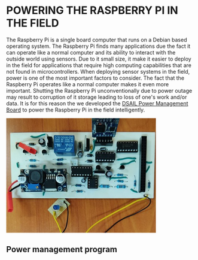 # POWERING THE RASPBERRY PI IN THE FIELD

The Raspberry Pi is a single board computer that runs on a Debian based operating system. The Raspberry Pi finds many applications due the fact it can operate like a normal computer and its ability to interact with the outside world using sensors. Due to it small size, it make it easier to deploy in the field for applications that require high computing capabilities that are not found in microcontrollers. When deploying sensor systems in the field, power is one of the most important factors to consider. The fact that the Raspberry Pi operates like a normal computer makes it even more important. Shutting the Raspberry Pi unconventionally due to power outage may result to corruption of it storage leading to loss of one's work and/or data. It is for this reason the we developed the [DSAIL Power Management Board](https://kiariegabriel.github.io/powering-the-raspberrypi.html) to power the Raspberry Pi in the field intelligently.

![power-board](img/power-board.jpg)

## Power management program


